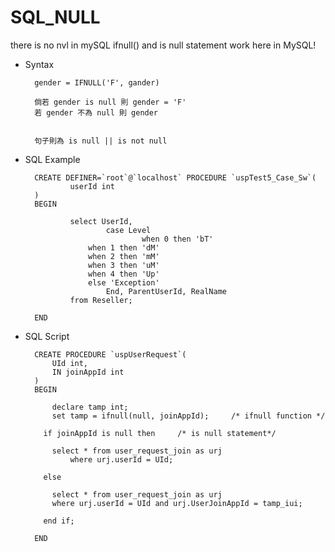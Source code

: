 # SQL_NULL

there is no nvl in mySQL
ifnull() and is null statement work here in MySQL!


* Syntax

        gender = IFNULL('F', gander) 

        倘若 gender is null 則 gender = 'F'
        若 gender 不為 null 則 gender


        句子則為 is null || is not null
        
* SQL Example

        CREATE DEFINER=`root`@`localhost` PROCEDURE `uspTest5_Case_Sw`(
                userId int
        )
        BEGIN

                select UserId, 
                        case Level
                                when 0 then 'bT'
                    when 1 then 'dM'
                    when 2 then 'mM'
                    when 3 then 'uM'
                    when 4 then 'Up'
                    else 'Exception'
                        End, ParentUserId, RealName
                from Reseller;

        END

* SQL Script

        CREATE PROCEDURE `uspUserRequest`(
            UId int,
            IN joinAppId int
        )
        BEGIN

            declare tamp int;
            set tamp = ifnull(null, joinAppId);     /* ifnull function */

          if joinAppId is null then     /* is null statement*/

            select * from user_request_join as urj
                where urj.userId = UId;

          else

            select * from user_request_join as urj
            where urj.userId = UId and urj.UserJoinAppId = tamp_iui;

          end if;

        END
